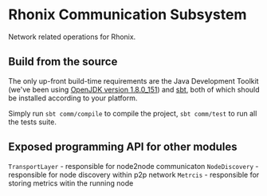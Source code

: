 # Rhonix Communication Subsystem

Network related operations for Rhonix. 

## Build from the source

The only up-front build-time requirements are the Java Development Toolkit (we've been using [OpenJDK version
1.8.0_151](http://openjdk.java.net/install/)) and [sbt](http://www.scala-sbt.org/download.html), both of which should be installed
according to your platform.

Simply run `sbt comm/compile` to compile the project, `sbt comm/test` to run all the tests suite.

## Exposed programming API for other modules

`TransportLayer` - responsible for node2node communicaton
`NodeDiscovery`  - responsible for node discovery within p2p network
`Metrcis`        - responsible for storing metrics witin the running node
